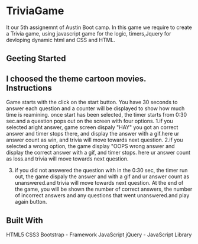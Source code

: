 # TriviaGame

It our 5th assignemnt of Austin Boot camp.
In this game we require to create a Trivia game, using  javascript game for the logic, timers,Jquery for devloping dynamic html and  CSS and HTML.

Geeting Started 
-----------------------------------------------------------------------------------------------------------------------------------
I choosed the theme cartoon movies.
Instructions
-----------------
Game starts with the click on the start button. You have 30 seconds to answer each question and a counter will be displayed to show how much time is reamining. once start has been selected, the timer starts from 0:30 sec.and a question pops out on the screen with four options. 
1.if you selected aright answer, game screen dispaly "HAY" you got  an correct answer and timer stops there, and display the answer with a gif.here ur answer count as win, and trivia will move towards next question.
2.if you selected a wrong option, the game display "OOPS wrong answer and display the correct answer with a gif, and timer stops. here ur answer count as loss.and trivia will move towards next question.

3. if you did not answered the question with in the 0:30 sec, the timer run out, the game dispaly the answer and with a gif and 
ur answer count as unanswered.and trivia will move towards next question.
At the end of the game, you will be shown the number of correct answers, the number of incorrect answers and any questions that went unanswered.and play again button.

Built With
----------------------
HTML5
CSS3
Bootstrap - Framework
JavaScript
jQuery - JavaScript Library


